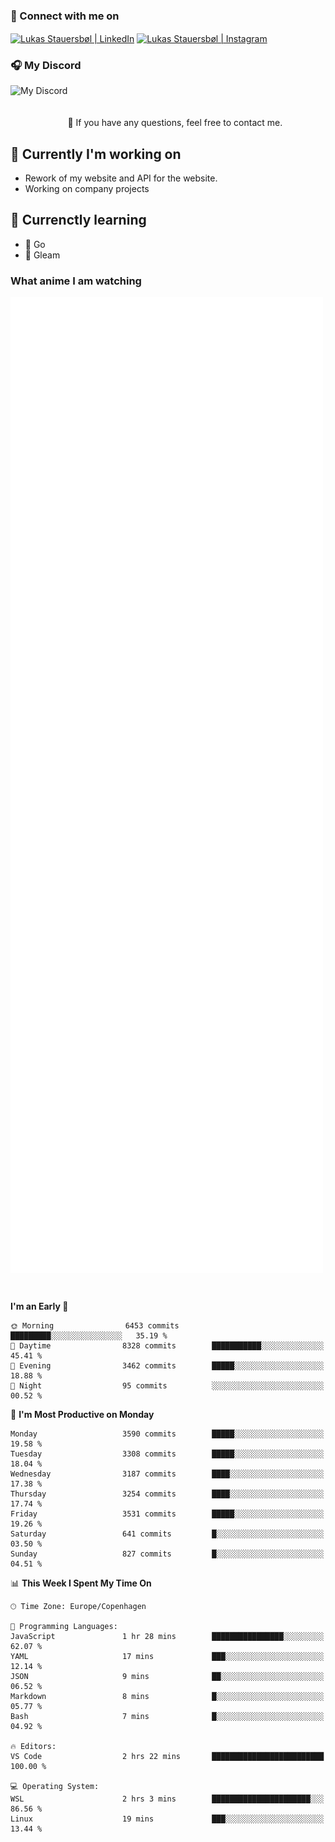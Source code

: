 ### 🔗 Connect with me on
<a href="https://www.instagram.com/lukas_stauersbol" target="_blank"><img align="center" src="https://raw.githubusercontent.com/stauersbol/stauersbol/main/images/instagram.svg" alt="Lukas Stauersbøl | LinkedIn" width="30px"/></a>
<a href="https://www.linkedin.com/in/lukas-stauersbol/" target="_blank"><img align="center" src="https://raw.githubusercontent.com/stauersbol/stauersbol/main/images/linkedin.svg" alt="Lukas Stauersbøl | Instagram" width="30px"/></a>

<p align="center">
 <h3>🎧 My Discord</h3>
 <img align="left" height="55px" src="https://discord.c99.nl/widget/theme-2/147806323323568128.png" alt="My Discord" />
</p>

<br/>
<br/>
<br/>
💬 If you have any questions, feel free to contact me.

## 🔭 Currently I'm working on
- Rework of my website and API for the website.
- Working on company projects
 
## 🌱 Currenctly learning
- 💙 Go
- 💜 Gleam

### What anime I am watching
<a href="https://anilist.co/user/slashiy/" align="center"><img align="center" width="500px" src="metrics.plugin.personal.anilist.svg" /></a>

<br/>

<!--START_SECTION:waka-->
**I'm an Early 🐤** 

```text
🌞 Morning                6453 commits        █████████░░░░░░░░░░░░░░░░   35.19 % 
🌆 Daytime                8328 commits        ███████████░░░░░░░░░░░░░░   45.41 % 
🌃 Evening                3462 commits        █████░░░░░░░░░░░░░░░░░░░░   18.88 % 
🌙 Night                  95 commits          ░░░░░░░░░░░░░░░░░░░░░░░░░   00.52 % 
```
📅 **I'm Most Productive on Monday** 

```text
Monday                   3590 commits        █████░░░░░░░░░░░░░░░░░░░░   19.58 % 
Tuesday                  3308 commits        █████░░░░░░░░░░░░░░░░░░░░   18.04 % 
Wednesday                3187 commits        ████░░░░░░░░░░░░░░░░░░░░░   17.38 % 
Thursday                 3254 commits        ████░░░░░░░░░░░░░░░░░░░░░   17.74 % 
Friday                   3531 commits        █████░░░░░░░░░░░░░░░░░░░░   19.26 % 
Saturday                 641 commits         █░░░░░░░░░░░░░░░░░░░░░░░░   03.50 % 
Sunday                   827 commits         █░░░░░░░░░░░░░░░░░░░░░░░░   04.51 % 
```


📊 **This Week I Spent My Time On** 

```text
🕑︎ Time Zone: Europe/Copenhagen

💬 Programming Languages: 
JavaScript               1 hr 28 mins        ████████████████░░░░░░░░░   62.07 % 
YAML                     17 mins             ███░░░░░░░░░░░░░░░░░░░░░░   12.14 % 
JSON                     9 mins              ██░░░░░░░░░░░░░░░░░░░░░░░   06.52 % 
Markdown                 8 mins              █░░░░░░░░░░░░░░░░░░░░░░░░   05.77 % 
Bash                     7 mins              █░░░░░░░░░░░░░░░░░░░░░░░░   04.92 % 

🔥 Editors: 
VS Code                  2 hrs 22 mins       █████████████████████████   100.00 % 

💻 Operating System: 
WSL                      2 hrs 3 mins        ██████████████████████░░░   86.56 % 
Linux                    19 mins             ███░░░░░░░░░░░░░░░░░░░░░░   13.44 % 
```


<!--END_SECTION:waka-->

